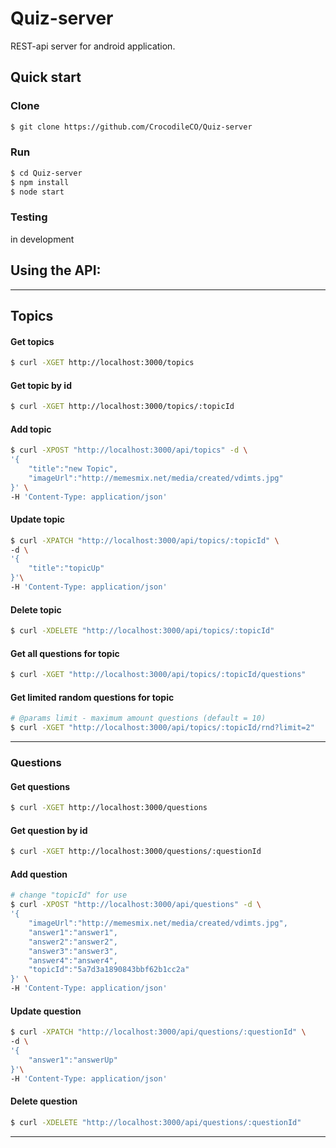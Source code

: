 # Quiz-server

REST-api server for android application.

## Quick start

### Clone
```sh
$ git clone https://github.com/CrocodileCO/Quiz-server
```

### Run
```sh
$ cd Quiz-server
$ npm install
$ node start
```

### Testing

in development

## Using the API:
-------------
## Topics
#### Get topics
``` sh
$ curl -XGET http://localhost:3000/topics
```
#### Get topic by id
``` sh
$ curl -XGET http://localhost:3000/topics/:topicId
```
#### Add topic
```sh
$ curl -XPOST "http://localhost:3000/api/topics" -d \
'{ 
    "title":"new Topic",
    "imageUrl":"http://memesmix.net/media/created/vdimts.jpg" 
}' \
-H 'Content-Type: application/json'
```
#### Update topic
``` sh
$ curl -XPATCH "http://localhost:3000/api/topics/:topicId" \
-d \
'{
    "title":"topicUp"
}'\
-H 'Content-Type: application/json'
```
#### Delete topic
``` sh
$ curl -XDELETE "http://localhost:3000/api/topics/:topicId"
```
#### Get all questions for topic
``` sh
$ curl -XGET "http://localhost:3000/api/topics/:topicId/questions"
```
#### Get limited random questions for topic
``` sh
# @params limit - maximum amount questions (default = 10)
$ curl -XGET "http://localhost:3000/api/topics/:topicId/rnd?limit=2"
```
-------------
### Questions 
#### Get questions
``` sh
$ curl -XGET http://localhost:3000/questions
```
#### Get question by id
``` sh
$ curl -XGET http://localhost:3000/questions/:questionId
```
#### Add question 
```sh
# change "topicId" for use
$ curl -XPOST "http://localhost:3000/api/questions" -d \
'{
    "imageUrl":"http://memesmix.net/media/created/vdimts.jpg",
    "answer1":"answer1",
    "answer2":"answer2",
    "answer3":"answer3",
    "answer4":"answer4",
    "topicId":"5a7d3a1890843bbf62b1cc2a"
}' \
-H 'Content-Type: application/json'
```
#### Update question
``` sh
$ curl -XPATCH "http://localhost:3000/api/questions/:questionId" \
-d \
'{
    "answer1":"answerUp"
}'\
-H 'Content-Type: application/json'
```
#### Delete question
``` sh
$ curl -XDELETE "http://localhost:3000/api/questions/:questionId"
```
-------------

### 
